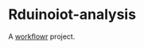 # Rduinoiot-analysis

A [workflowr][] project.

[workflowr]: https://github.com/workflowr/workflowr
